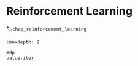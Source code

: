 # Reinforcement Learning
:label:`chap_reinforcement_learning`

```toc
:maxdepth: 2

mdp
value-iter
```
